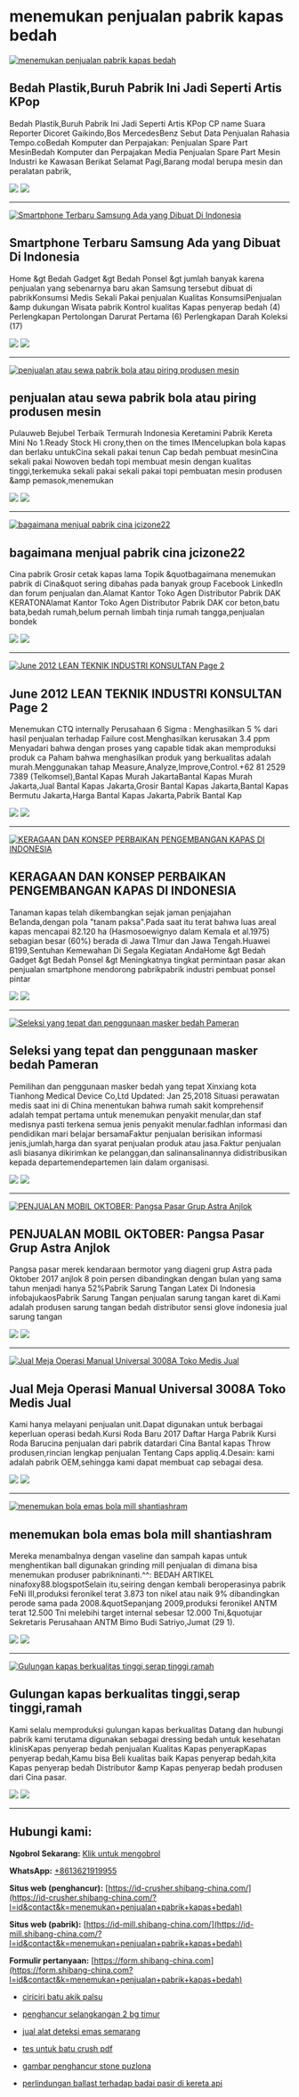 # menemukan penjualan pabrik kapas bedah

<a href="https://swt.shibang-china.com/?l=id&img&k=menemukan+penjualan+pabrik+kapas+bedah" target="_blank">![menemukan penjualan pabrik kapas bedah](http://static.shibang-china.com/all-800x300/1258.jpg)</a>

## Bedah Plastik,Buruh Pabrik Ini Jadi Seperti Artis KPop
Bedah Plastik,Buruh Pabrik Ini Jadi Seperti Artis KPop CP name Suara Reporter Dicoret Gaikindo,Bos MercedesBenz Sebut Data Penjualan Rahasia Tempo.coBedah Komputer dan Perpajakan: Penjualan Spare Part MesinBedah Komputer dan Perpajakan Media Penjualan Spare Part Mesin Industri ke Kawasan Berikat Selamat Pagi,Barang modal berupa mesin dan peralatan pabrik,


<a href="https://whatsapp.shibangsoft.com/WhatsApp.php" target="_blank" title="WhatsApp">![](http://static.shibang-china.com/icon/whatsapp.png)</a> <a href="https://swt.shibang-china.com/?l=id&icon&k=menemukan+penjualan+pabrik+kapas+bedah" target="_blank">![](http://static.shibang-china.com/icon/chat-id.png)</a>

---

<a href="https://swt.shibang-china.com/?l=id&img&k=menemukan+penjualan+pabrik+kapas+bedah" target="_blank">![Smartphone Terbaru Samsung Ada yang Dibuat Di Indonesia](http://static.shibang-china.com/all-800x300/258.jpg)</a>

## Smartphone Terbaru Samsung Ada yang Dibuat Di Indonesia
Home &gt Bedah Gadget &gt Bedah Ponsel &gt jumlah banyak karena penjualan yang sebenarnya baru akan Samsung tersebut dibuat di pabrikKonsumsi Medis Sekali Pakai penjualan Kualitas KonsumsiPenjualan &amp dukungan Wisata pabrik Kontrol kualitas Kapas penyerap bedah (4) Perlengkapan Pertolongan Darurat Pertama (6) Perlengkapan Darah Koleksi (17)


<a href="https://whatsapp.shibangsoft.com/WhatsApp.php" target="_blank" title="WhatsApp">![](http://static.shibang-china.com/icon/whatsapp.png)</a> <a href="https://swt.shibang-china.com/?l=id&icon&k=menemukan+penjualan+pabrik+kapas+bedah" target="_blank">![](http://static.shibang-china.com/icon/chat-id.png)</a>

---

<a href="https://swt.shibang-china.com/?l=id&img&k=menemukan+penjualan+pabrik+kapas+bedah" target="_blank">![penjualan atau sewa pabrik bola atau piring produsen mesin](http://static.shibang-china.com/all-800x300/553.jpg)</a>

## penjualan atau sewa pabrik bola atau piring produsen mesin
Pulauweb Bejubel Terbaik Termurah Indonesia Keretamini Pabrik Kereta Mini No 1.Ready Stock Hi crony,then on the times IMencelupkan bola kapas dan berlaku untukCina sekali pakai tenun Cap bedah pembuat mesinCina sekali pakai Nowoven bedah topi membuat mesin dengan kualitas tinggi,terkemuka sekali pakai sekali pakai topi pembuatan mesin produsen &amp pemasok,menemukan


<a href="https://whatsapp.shibangsoft.com/WhatsApp.php" target="_blank" title="WhatsApp">![](http://static.shibang-china.com/icon/whatsapp.png)</a> <a href="https://swt.shibang-china.com/?l=id&icon&k=menemukan+penjualan+pabrik+kapas+bedah" target="_blank">![](http://static.shibang-china.com/icon/chat-id.png)</a>

---

<a href="https://swt.shibang-china.com/?l=id&img&k=menemukan+penjualan+pabrik+kapas+bedah" target="_blank">![bagaimana menjual pabrik cina jcizone22](http://static.shibang-china.com/all-800x300/854.jpg)</a>

## bagaimana menjual pabrik cina jcizone22
Cina pabrik Grosir cetak kapas lama Topik &quotbagaimana menemukan pabrik di Cina&quot sering dibahas pada banyak group Facebook LinkedIn dan forum penjualan dan.Alamat Kantor Toko Agen Distributor Pabrik DAK KERATONAlamat Kantor Toko Agen Distributor Pabrik DAK cor beton,batu bata,bedah rumah,belum pernah limbah tinja rumah tangga,penjualan bondek


<a href="https://whatsapp.shibangsoft.com/WhatsApp.php" target="_blank" title="WhatsApp">![](http://static.shibang-china.com/icon/whatsapp.png)</a> <a href="https://swt.shibang-china.com/?l=id&icon&k=menemukan+penjualan+pabrik+kapas+bedah" target="_blank">![](http://static.shibang-china.com/icon/chat-id.png)</a>

---

<a href="https://swt.shibang-china.com/?l=id&img&k=menemukan+penjualan+pabrik+kapas+bedah" target="_blank">![June 2012 LEAN TEKNIK INDUSTRI KONSULTAN Page 2](http://static.shibang-china.com/all-800x300/957.jpg)</a>

## June 2012 LEAN TEKNIK INDUSTRI KONSULTAN Page 2
Menemukan CTQ internally Perusahaan 6 Sigma : Menghasilkan 5 % dari hasil penjualan terhadap Failure cost.Menghasilkan kerusakan 3.4 ppm Menyadari bahwa dengan proses yang capable tidak akan memproduksi produk ca Paham bahwa menghasilkan produk yang berkualitas adalah murah.Menggunakan tahap Measure,Analyze,Improve,Control.+62 81 2529 7389 (Telkomsel),Bantal Kapas Murah JakartaBantal Kapas Murah Jakarta,Jual Bantal Kapas Jakarta,Grosir Bantal Kapas Jakarta,Bantal Kapas Bermutu Jakarta,Harga Bantal Kapas Jakarta,Pabrik Bantal Kap


<a href="https://whatsapp.shibangsoft.com/WhatsApp.php" target="_blank" title="WhatsApp">![](http://static.shibang-china.com/icon/whatsapp.png)</a> <a href="https://swt.shibang-china.com/?l=id&icon&k=menemukan+penjualan+pabrik+kapas+bedah" target="_blank">![](http://static.shibang-china.com/icon/chat-id.png)</a>

---

<a href="https://swt.shibang-china.com/?l=id&img&k=menemukan+penjualan+pabrik+kapas+bedah" target="_blank">![KERAGAAN DAN KONSEP PERBAIKAN PENGEMBANGAN KAPAS DI INDONESIA](http://static.shibang-china.com/all-800x300/802.jpg)</a>

## KERAGAAN DAN KONSEP PERBAIKAN PENGEMBANGAN KAPAS DI INDONESIA
Tanaman kapas telah dikembangkan sejak jaman penjajahan Be1anda,dengan pola "tanam paksa".Pada saat itu terat bahwa luas areal kapas mencapai 82.120 ha (Hasmosoewignyo dalam Kemala et al.1975) sebagian besar (60%) berada di Jawa TImur dan Jawa Tengah.Huawei B199,Sentuhan Kemewahan Di Segala Kegiatan AndaHome &gt Bedah Gadget &gt Bedah Ponsel &gt Meningkatnya tingkat permintaan pasar akan penjualan smartphone mendorong pabrikpabrik industri pembuat ponsel pintar


<a href="https://whatsapp.shibangsoft.com/WhatsApp.php" target="_blank" title="WhatsApp">![](http://static.shibang-china.com/icon/whatsapp.png)</a> <a href="https://swt.shibang-china.com/?l=id&icon&k=menemukan+penjualan+pabrik+kapas+bedah" target="_blank">![](http://static.shibang-china.com/icon/chat-id.png)</a>

---

<a href="https://swt.shibang-china.com/?l=id&img&k=menemukan+penjualan+pabrik+kapas+bedah" target="_blank">![Seleksi yang tepat dan penggunaan masker bedah Pameran](http://static.shibang-china.com/all-800x300/996.jpg)</a>

## Seleksi yang tepat dan penggunaan masker bedah Pameran
Pemilihan dan penggunaan masker bedah yang tepat Xinxiang kota Tianhong Medical Device Co,Ltd Updated: Jan 25,2018 Situasi perawatan medis saat ini di China menentukan bahwa rumah sakit komprehensif adalah tempat pertama untuk menemukan penyakit menular,dan staf medisnya pasti terkena semua jenis penyakit menular.fadhlan informasi dan pendidikan mari belajar bersamaFaktur penjualan berisikan informasi jenis,jumlah,harga dan syarat penjualan produk atau jasa.Faktur penjualan asli biasanya dikirimkan ke pelanggan,dan salinansalinannya didistribusikan kepada departemendepartemen lain dalam organisasi.


<a href="https://whatsapp.shibangsoft.com/WhatsApp.php" target="_blank" title="WhatsApp">![](http://static.shibang-china.com/icon/whatsapp.png)</a> <a href="https://swt.shibang-china.com/?l=id&icon&k=menemukan+penjualan+pabrik+kapas+bedah" target="_blank">![](http://static.shibang-china.com/icon/chat-id.png)</a>

---

<a href="https://swt.shibang-china.com/?l=id&img&k=menemukan+penjualan+pabrik+kapas+bedah" target="_blank">![PENJUALAN MOBIL OKTOBER: Pangsa Pasar Grup Astra Anjlok](http://static.shibang-china.com/all-800x300/1427.jpg)</a>

## PENJUALAN MOBIL OKTOBER: Pangsa Pasar Grup Astra Anjlok
Pangsa pasar merek kendaraan bermotor yang diageni grup Astra pada Oktober 2017 anjlok 8 poin persen dibandingkan dengan bulan yang sama tahun menjadi hanya 52%Pabrik Sarung Tangan Latex Di Indonesia infobajukaosPabrik Sarung Tangan penjualan sarung tangan karet di.Kami adalah produsen sarung tangan bedah distributor sensi glove indonesia jual sarung tangan


<a href="https://whatsapp.shibangsoft.com/WhatsApp.php" target="_blank" title="WhatsApp">![](http://static.shibang-china.com/icon/whatsapp.png)</a> <a href="https://swt.shibang-china.com/?l=id&icon&k=menemukan+penjualan+pabrik+kapas+bedah" target="_blank">![](http://static.shibang-china.com/icon/chat-id.png)</a>

---

<a href="https://swt.shibang-china.com/?l=id&img&k=menemukan+penjualan+pabrik+kapas+bedah" target="_blank">![Jual Meja Operasi Manual Universal 3008A Toko Medis Jual](http://static.shibang-china.com/all-800x300/1374.jpg)</a>

## Jual Meja Operasi Manual Universal 3008A Toko Medis Jual
Kami hanya melayani penjualan unit.Dapat digunakan untuk berbagai keperluan operasi bedah.Kursi Roda Baru 2017 Daftar Harga Pabrik Kursi Roda Barucina penjualan dari pabrik datardari Cina Bantal kapas Throw produsen,rincian lengkap penjualan Tentang Caps appliq.4.Desain: kami adalah pabrik OEM,sehingga kami dapat membuat cap sebagai desa.


<a href="https://whatsapp.shibangsoft.com/WhatsApp.php" target="_blank" title="WhatsApp">![](http://static.shibang-china.com/icon/whatsapp.png)</a> <a href="https://swt.shibang-china.com/?l=id&icon&k=menemukan+penjualan+pabrik+kapas+bedah" target="_blank">![](http://static.shibang-china.com/icon/chat-id.png)</a>

---

<a href="https://swt.shibang-china.com/?l=id&img&k=menemukan+penjualan+pabrik+kapas+bedah" target="_blank">![menemukan bola emas bola mill shantiashram](http://static.shibang-china.com/all-800x300/659.jpg)</a>

## menemukan bola emas bola mill shantiashram
Mereka menambalnya dengan vaseline dan sampah kapas untuk menghentikan ball digunakan grinding mill penjualan di dimana bisa menemukan produser pabrikninanti.^^: BEDAH ARTIKEL ninafoxy88.blogspotSelain itu,seiring dengan kembali beroperasinya pabrik FeNi III,produksi feronikel terat 3.873 ton nikel atau naik 9% dibandingkan perode sama pada 2008.&quotSepanjang 2009,produksi feronikel ANTM terat 12.500 Tni melebihi target internal sebesar 12.000 Tni,&quotujar Sekretaris Perusahaan ANTM Bimo Budi Satriyo,Jumat (29 1).


<a href="https://whatsapp.shibangsoft.com/WhatsApp.php" target="_blank" title="WhatsApp">![](http://static.shibang-china.com/icon/whatsapp.png)</a> <a href="https://swt.shibang-china.com/?l=id&icon&k=menemukan+penjualan+pabrik+kapas+bedah" target="_blank">![](http://static.shibang-china.com/icon/chat-id.png)</a>

---

<a href="https://swt.shibang-china.com/?l=id&img&k=menemukan+penjualan+pabrik+kapas+bedah" target="_blank">![Gulungan kapas berkualitas tinggi,serap tinggi,ramah](http://static.shibang-china.com/all-800x300/1122.jpg)</a>

## Gulungan kapas berkualitas tinggi,serap tinggi,ramah
Kami selalu memproduksi gulungan kapas berkualitas Datang dan hubungi pabrik kami terutama digunakan sebagai dressing bedah untuk kesehatan klinisKapas penyerap bedah penjualan Kualitas Kapas penyerapKapas penyerap bedah,Kamu bisa Beli kualitas baik Kapas penyerap bedah,kita Kapas penyerap bedah Distributor &amp Kapas penyerap bedah produsen dari Cina pasar.


<a href="https://whatsapp.shibangsoft.com/WhatsApp.php" target="_blank" title="WhatsApp">![](http://static.shibang-china.com/icon/whatsapp.png)</a> <a href="https://swt.shibang-china.com/?l=id&icon&k=menemukan+penjualan+pabrik+kapas+bedah" target="_blank">![](http://static.shibang-china.com/icon/chat-id.png)</a>

---
## Hubungi kami:

**Ngobrol Sekarang:** [Klik untuk mengobrol](https://swt.shibang-china.com?l=id&contact&k=menemukan+penjualan+pabrik+kapas+bedah)

**WhatsApp:**  [+8613621919955](https://whatsapp.shibangsoft.com/WhatsApp.php)

**Situs web (penghancur):** [https://id-crusher.shibang-china.com/](https://id-crusher.shibang-china.com/?l=id&contact&k=menemukan+penjualan+pabrik+kapas+bedah)

**Situs web (pabrik):** [https://id-mill.shibang-china.com/](https://id-mill.shibang-china.com/?l=id&contact&k=menemukan+penjualan+pabrik+kapas+bedah)

**Formulir pertanyaan:** [https://form.shibang-china.com](https://form.shibang-china.com?l=id&contact&k=menemukan+penjualan+pabrik+kapas+bedah)

* [ciriciri batu akik palsu](../38/ciriciri%20batu%20akik%20palsu.md)

* [penghancur selangkangan 2 bg timur](../34/penghancur%20selangkangan%202%20bg%20timur.md)

* [jual alat deteksi emas semarang](../33/jual%20alat%20deteksi%20emas%20semarang.md)

* [tes untuk batu crush pdf](../34/tes%20untuk%20batu%20crush%20pdf.md)

* [gambar penghancur stone puzlona](../38/gambar%20penghancur%20stone%20puzlona.md)

* [perlindungan ballast terhadap badai pasir di kereta api](../31/perlindungan%20ballast%20terhadap%20badai%20pasir%20di%20kereta%20api.md)